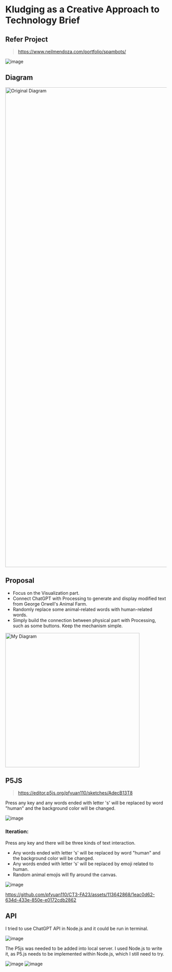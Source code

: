 # Kludging as a Creative Approach to Technology Brief

## Refer Project
> https://www.neilmendoza.com/portfolio/spambots/

![image](https://github.com/pfyuan110/CT3-FA23/assets/113642868/b81ead66-52dc-48be-a51e-838e229f447a)

## Diagram

<img width="1496" alt="Original Diagram" src="https://github.com/pfyuan110/CT3-FA23/assets/113642868/2f802b19-ea16-4b08-8bf3-6752548fba67">

## Proposal
- Focus on the Visualization part.
- Connect ChatGPT with Processing to generate and display modified text from George Orwell's Animal Farm.
- Randomly replace some animal-related words with human-related words.
- Simply build the connection between physical part with Processing, such as some buttons. Keep the mechanism simple.

<img width="419" alt="My Diagram" src="https://github.com/pfyuan110/CT3-FA23/assets/113642868/45cc5b3b-d178-443a-a421-3549fc2289ed">

## P5JS
> https://editor.p5js.org/pfyuan110/sketches/AdecB13T8

Press any key and any words ended with letter 's' will be replaced by word "human" and the background color will be changed.

![image](https://github.com/pfyuan110/CT3-FA23/assets/113642868/f5455f1a-db55-4d24-9d8e-e39891af7df1)

### Iteration:
Press any key and there will be three kinds of text interaction. 
- Any words ended with letter 's' will be replaced by word "human" and the background color will be changed.
- Any words ended with letter 's' will be replaced by emoji related to human.
- Random animal emojis will fly around the canvas.

![image](https://github.com/pfyuan110/CT3-FA23/assets/113642868/0db09d95-2e15-40b7-823b-5c3a5039a8bc)

https://github.com/pfyuan110/CT3-FA23/assets/113642868/1eac0d62-634d-433e-850e-e0172cdb2862



## API
I tried to use ChatGPT API in Node.js and it could be run in terminal.

![image](https://github.com/pfyuan110/CT3-FA23/assets/113642868/b88f4c7a-dca5-4042-b36c-d9965b699782)

The P5js was needed to be added into local server. I used Node.js to write it, as P5.js needs to be implemented within Node.js, which I still need to try.

![image](https://github.com/pfyuan110/CT3-FA23/assets/113642868/d196439e-b309-4625-9c04-954c3a8361d8)
![image](https://github.com/pfyuan110/CT3-FA23/assets/113642868/caf8cc3a-c522-4d2a-ba5f-12b5997d1603)


